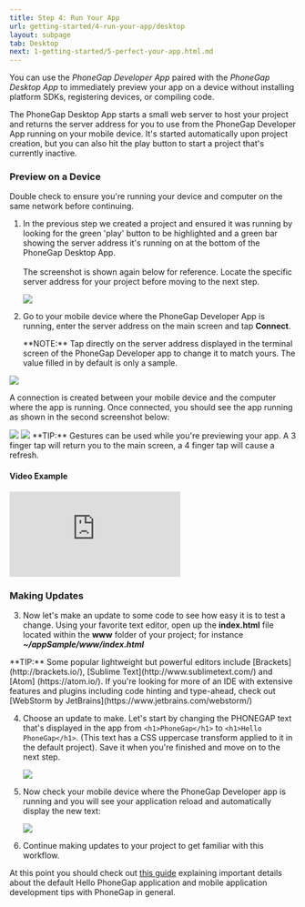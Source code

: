 ```yaml
---
title: Step 4: Run Your App
url: getting-started/4-run-your-app/desktop
layout: subpage
tab: Desktop
next: 1-getting-started/5-perfect-your-app.html.md
---
```


You can use the *PhoneGap Developer App* paired with the *PhoneGap Desktop App* to immediately preview your app on a device without installing platform SDKs, registering devices, or compiling code.

The PhoneGap Desktop App starts a small web server to host your project and returns the server address for you to use from the PhoneGap Developer App running on your mobile device. It's started automatically upon
project creation, but you can also hit the play button to start a project that's currently inactive.

### Preview on a Device
<div class="alert--warning">Double check to ensure you're running your device and computer on the same network before continuing. </div>

1. In the previous step we created a project and ensured it was running by looking for the green 'play' button to be highlighted and a green bar showing the server address it's running on at the bottom of the PhoneGap Desktop App. <br><br>The screenshot is shown again below for reference. Locate the specific server address for your project before moving to the next step.

     ![](/images/desktop-app-create.png)

2. Go to your mobile device where the PhoneGap Developer App is running, enter the server address on the main screen and tap **Connect**.
   <div class="alert--info"> **NOTE:** Tap directly on the server address displayed in the terminal screen of the PhoneGap Developer app to change it to match yours. The value filled in by default is only a sample. </div>


  <img class="mobile-image" src="/images/dev-app-enter-add.jpg"/>


  A connection is created between your mobile device and the computer where the app is running. Once connected, you should see the app running as shown in the second screenshot below:

  <img class="mobile-image" src="/images/dev-app-success.jpg"/>
  <img class="mobile-image" src="/images/dev-app-preview.jpg"/

  <div class="alert--tip"> **TIP:** Gestures can be used while you're previewing your app. A 3 finger tap will return you to the main screen, a 4 finger tap will cause a refresh.
  </div>


#### Video Example

<div class="video-wrapper">
  <iframe src="https://www.youtube.com/embed/pggw-9b8RVY" frameborder="0" allowfullscreen></iframe>
</div>

### Making Updates
3. Now let's make an update to some code to see how easy it is to test a change. Using your favorite text editor, open up the **index.html** file located within the **www** folder of your project; for instance ***~/appSample/www/index.html***
  <div class="alert--tip"> **TIP:** Some popular lightweight  but powerful editors include [Brackets](http://brackets.io/), [Sublime Text](http://www.sublimetext.com/) and [Atom] (https://atom.io/). If you're looking for more of an IDE with extensive features and plugins including code hinting and type-ahead, check out [WebStorm by JetBrains](https://www.jetbrains.com/webstorm/)</div>

4. Choose an update to make. Let's start by changing the PHONEGAP text that's displayed in the app from `<h1>PhoneGap</h1>` to `<h1>Hello PhoneGap</h1>`. (This text has a CSS uppercase transform applied to it in the default project). Save it when you're finished and move on to the next step.

    ![](/images/editor.jpg)

5. Now check your mobile device where the PhoneGap Developer app is running and you will see your application reload and automatically display the new text:

    <img class="mobile-image" src="/images/dev-app-code-update.jpg"/>

6.  Continue making updates to your project to get familiar with this workflow.

At this point you should check out [this guide](/develop/hello-world-explained) explaining important details about the default Hello PhoneGap application and mobile application development tips with PhoneGap in general.

